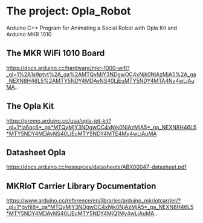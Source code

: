 # The project: Opla_Robot
Arduino C++ Program for Animating a Social Robot with Opla Kit and Arduino MKR 1010

## The MKR WiFi 1010 Board
https://docs.arduino.cc/hardware/mkr-1000-wifi?_gl=1%2A1s9ptvt%2A_ga%2AMTQyMjY3NDgwOC4xNjk0NjAzMjA5%2A_ga_NEXN8H46L5%2AMTY5NDY4MDAyNS40LjEuMTY5NDY4MTA4Ny4wLjAuMA..

## The Opla Kit
https://promo.arduino.cc/usa/opla-iot-kit?_gl=1*ia6qc6*_ga*MTQyMjY3NDgwOC4xNjk0NjAzMjA5*_ga_NEXN8H46L5*MTY5NDY4MDAyNS40LjEuMTY5NDY4MTE4My4wLjAuMA

## Datasheet Opla
https://docs.arduino.cc/resources/datasheets/ABX00047-datasheet.pdf

## MKRIoT Carrier Library Documentation
https://www.arduino.cc/reference/en/libraries/arduino_mkriotcarrier/?_gl=1*gvfjl8*_ga*MTQyMjY3NDgwOC4xNjk0NjAzMjA5*_ga_NEXN8H46L5*MTY5NDY4MDAyNS40LjEuMTY5NDY4MjQ1My4wLjAuMA..
